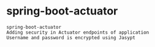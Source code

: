 # spring-boot-actuator
    spring-boot-actuator
    Adding security in Actuator endpoints of application
    Username and password is encrypted using Jasypt


